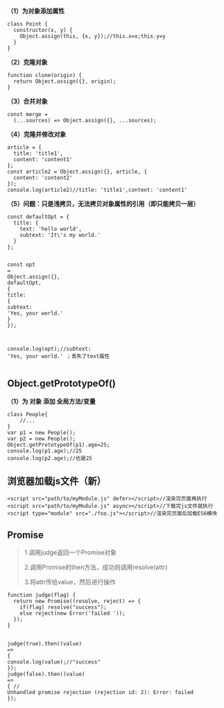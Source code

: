 
<p><strong>（1）为对象添加属性</strong></p>
<pre class=" language-javascript"><code class=" language-javascript"><span class="token keyword">class</span> <span class="token class-name">Point</span> <span class="token punctuation">{</span>
  <span class="token function">constructor</span><span class="token punctuation">(</span>x<span class="token punctuation">,</span> y<span class="token punctuation">)</span> <span class="token punctuation">{</span>
    Object<span class="token punctuation">.</span><span class="token function">assign</span><span class="token punctuation">(</span><span class="token keyword">this</span><span class="token punctuation">,</span> <span class="token punctuation">{</span>x<span class="token punctuation">,</span> y<span class="token punctuation">}</span><span class="token punctuation">)</span><span class="token punctuation">;</span><span class="token comment">//this.x=x;this.y=y</span>
  <span class="token punctuation">}</span>
<span class="token punctuation">}</span>
</code></pre>
<p><strong>（2）克隆对象</strong></p>
<pre class=" language-javascript"><code class=" language-javascript"><span class="token keyword">function</span> <span class="token function">clone</span><span class="token punctuation">(</span>origin<span class="token punctuation">)</span> <span class="token punctuation">{</span>
  <span class="token keyword">return</span> Object<span class="token punctuation">.</span><span class="token function">assign</span><span class="token punctuation">(</span><span class="token punctuation">{</span><span class="token punctuation">}</span><span class="token punctuation">,</span> origin<span class="token punctuation">)</span><span class="token punctuation">;</span>
<span class="token punctuation">}</span>
</code></pre>
<p><strong>（3）合并对象</strong></p>
<pre class=" language-javascript"><code class=" language-javascript"><span class="token keyword">const</span> <span class="token function-variable function">merge</span> <span class="token operator">=</span>
  <span class="token punctuation">(</span><span class="token operator">...</span>sources<span class="token punctuation">)</span> <span class="token operator">=&gt;</span> Object<span class="token punctuation">.</span><span class="token function">assign</span><span class="token punctuation">(</span><span class="token punctuation">{</span><span class="token punctuation">}</span><span class="token punctuation">,</span> <span class="token operator">...</span>sources<span class="token punctuation">)</span><span class="token punctuation">;</span>
</code></pre>
<p><strong>（4）克隆并修改对象</strong></p>
<pre class=" language-javascript"><code class=" language-javascript">article <span class="token operator">=</span> <span class="token punctuation">{</span>
  title<span class="token punctuation">:</span> <span class="token string">'title1'</span><span class="token punctuation">,</span>
  content<span class="token punctuation">:</span> <span class="token string">'content1'</span>
<span class="token punctuation">}</span><span class="token punctuation">;</span>
<span class="token keyword">const</span> article2 <span class="token operator">=</span> Object<span class="token punctuation">.</span><span class="token function">assign</span><span class="token punctuation">(</span><span class="token punctuation">{</span><span class="token punctuation">}</span><span class="token punctuation">,</span> article<span class="token punctuation">,</span> <span class="token punctuation">{</span>
  content<span class="token punctuation">:</span> <span class="token string">'content2'</span>
<span class="token punctuation">}</span><span class="token punctuation">)</span><span class="token punctuation">;</span>
console<span class="token punctuation">.</span><span class="token function">log</span><span class="token punctuation">(</span>article2<span class="token punctuation">)</span><span class="token comment">//title: 'title1',content: 'content1'</span>
</code></pre>
<p><strong>（5）问题：只是浅拷贝，无法拷贝对象属性的引用（即只能拷贝一层）</strong></p>
<pre class=" language-javascript"><code class=" language-javascript"><span class="token keyword">const</span> defaultOpt <span class="token operator">=</span> <span class="token punctuation">{</span>
  title<span class="token punctuation">:</span> <span class="token punctuation">{</span>
    text<span class="token punctuation">:</span> <span class="token string">'hello world'</span><span class="token punctuation">,</span>
    subtext<span class="token punctuation">:</span> <span class="token string">'It\'s my world.'</span>
  <span class="token punctuation">}</span>
<span class="token punctuation">}</span><span class="token punctuation">;</span>

<span class="token keyword">const</span> opt <span class="token operator">=</span> Object<span class="token punctuation">.</span><span class="token function">assign</span><span class="token punctuation">(</span><span class="token punctuation">{</span><span class="token punctuation">}</span><span class="token punctuation">,</span> defaultOpt<span class="token punctuation">,</span> <span class="token punctuation">{</span>
  title<span class="token punctuation">:</span> <span class="token punctuation">{</span>
    subtext<span class="token punctuation">:</span> <span class="token string">'Yes, your world.'</span>
  <span class="token punctuation">}</span>
<span class="token punctuation">}</span><span class="token punctuation">)</span><span class="token punctuation">;</span>

console<span class="token punctuation">.</span><span class="token function">log</span><span class="token punctuation">(</span>opt<span class="token punctuation">)</span><span class="token punctuation">;</span><span class="token comment">//subtext: 'Yes, your world.' ；丢失了text属性</span>
</code></pre>
<h2 id="object-getprototypeof-">Object.getPrototypeOf()</h2>
<p><strong>（1）为 对象 添加 全局方法/变量</strong></p>
<pre class=" language-javascript"><code class=" language-javascript"><span class="token keyword">class</span> <span class="token class-name">People</span><span class="token punctuation">{</span>
    <span class="token comment">//...</span>
<span class="token punctuation">}</span>
<span class="token keyword">var</span> p1 <span class="token operator">=</span> <span class="token keyword">new</span> <span class="token class-name">People</span><span class="token punctuation">(</span><span class="token punctuation">)</span><span class="token punctuation">;</span>
<span class="token keyword">var</span> p2 <span class="token operator">=</span> <span class="token keyword">new</span> <span class="token class-name">People</span><span class="token punctuation">(</span><span class="token punctuation">)</span><span class="token punctuation">;</span>
Object<span class="token punctuation">.</span><span class="token function">getPrototypeOf</span><span class="token punctuation">(</span>p1<span class="token punctuation">)</span><span class="token punctuation">.</span>age<span class="token operator">=</span><span class="token number">25</span><span class="token punctuation">;</span>
console<span class="token punctuation">.</span><span class="token function">log</span><span class="token punctuation">(</span>p1<span class="token punctuation">.</span>age<span class="token punctuation">)</span><span class="token punctuation">;</span><span class="token comment">//25</span>
console<span class="token punctuation">.</span><span class="token function">log</span><span class="token punctuation">(</span>p2<span class="token punctuation">.</span>age<span class="token punctuation">)</span><span class="token punctuation">;</span><span class="token comment">//也是25</span>
</code></pre>
<h2 id="-js-">浏览器加载js文件（新）</h2>
<pre class=" language-javascript"><code class=" language-javascript"><span class="token operator">&lt;</span>script src<span class="token operator">=</span><span class="token string">"path/to/myModule.js"</span> defer<span class="token operator">&gt;</span><span class="token operator">&lt;</span><span class="token operator">/</span>script<span class="token operator">&gt;</span><span class="token comment">//渲染完页面再执行</span>
<span class="token operator">&lt;</span>script src<span class="token operator">=</span><span class="token string">"path/to/myModule.js"</span> <span class="token keyword">async</span><span class="token operator">&gt;</span><span class="token operator">&lt;</span><span class="token operator">/</span>script<span class="token operator">&gt;</span><span class="token comment">//下载完js文件就执行</span>
<span class="token operator">&lt;</span>script type<span class="token operator">=</span><span class="token string">"module"</span> src<span class="token operator">=</span><span class="token string">"./foo.js"</span><span class="token operator">&gt;</span><span class="token operator">&lt;</span><span class="token operator">/</span>script<span class="token operator">&gt;</span><span class="token comment">//渲染完页面后加载ES6模块</span>
</code></pre>
<h2 id="promise">Promise</h2>
<blockquote>
<p>1.调用judge返回一个Promise对象</p>
<p>2.调用Promise的then方法，成功则调用resolve(attr)</p>
<p>3.将attr传给value，然后进行操作</p>
</blockquote>
<pre class=" language-javascript"><code class=" language-javascript"><span class="token keyword">function</span> <span class="token function">judge</span><span class="token punctuation">(</span>flag<span class="token punctuation">)</span> <span class="token punctuation">{</span>
  <span class="token keyword">return</span> <span class="token keyword">new</span> <span class="token class-name">Promise</span><span class="token punctuation">(</span><span class="token punctuation">(</span>resolve<span class="token punctuation">,</span> reject<span class="token punctuation">)</span> <span class="token operator">=&gt;</span> <span class="token punctuation">{</span>
    <span class="token keyword">if</span><span class="token punctuation">(</span>flag<span class="token punctuation">)</span> <span class="token function">resolve</span><span class="token punctuation">(</span><span class="token string">"success"</span><span class="token punctuation">)</span><span class="token punctuation">;</span>
    <span class="token keyword">else</span> <span class="token function">reject</span><span class="token punctuation">(</span><span class="token keyword">new</span> <span class="token class-name">Error</span><span class="token punctuation">(</span><span class="token string">'failed '</span><span class="token punctuation">)</span><span class="token punctuation">)</span><span class="token punctuation">;</span>
  <span class="token punctuation">}</span><span class="token punctuation">)</span><span class="token punctuation">;</span>
<span class="token punctuation">}</span>

<span class="token function">judge</span><span class="token punctuation">(</span><span class="token boolean">true</span><span class="token punctuation">)</span><span class="token punctuation">.</span><span class="token function">then</span><span class="token punctuation">(</span><span class="token punctuation">(</span>value<span class="token punctuation">)</span> <span class="token operator">=&gt;</span> <span class="token punctuation">{</span>
  console<span class="token punctuation">.</span><span class="token function">log</span><span class="token punctuation">(</span>value<span class="token punctuation">)</span><span class="token punctuation">;</span><span class="token comment">//"success"</span>
<span class="token punctuation">}</span><span class="token punctuation">)</span><span class="token punctuation">;</span>
<span class="token function">judge</span><span class="token punctuation">(</span><span class="token boolean">false</span><span class="token punctuation">)</span><span class="token punctuation">.</span><span class="token function">then</span><span class="token punctuation">(</span><span class="token punctuation">(</span>value<span class="token punctuation">)</span> <span class="token operator">=&gt;</span> <span class="token punctuation">{</span>
  <span class="token comment">// Unhandled promise rejection (rejection id: 2): Error: failed</span>
<span class="token punctuation">}</span><span class="token punctuation">)</span><span class="token punctuation">;</span>
</code></pre>

